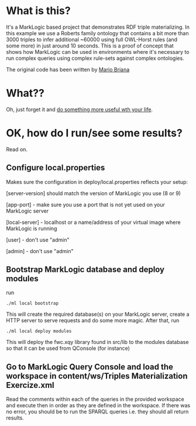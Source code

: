 # What is this?

It's a MarkLogic based project that demonstrates RDF triple materializing. 
In this example we use a Roberts family ontology that contains a bit more than 3000 triples to infer additional ~60000 using full OWL-Horst rules (and some more) in just around 10 seconds.
This is a proof of concept that shows how MarkLogic can be used in environments where it's necessary to run complex queries using complex rule-sets against complex ontologies.

The original code has been written by [Mario Briana](https://de.linkedin.com/in/mario-briana-5881292)

# What??

Oh, just forget it and [do something more useful wth your life](http://lifehacker.com/how-sex-and-masturbation-affects-your-workouts-1788422698).

# OK, how do I run/see some results?

Read on.

## Configure local.properties

Makes sure the configuration in deploy/local.properties reflects your setup:

[server-version] should match the version of MarkLogic you use (8 or 9)

[app-port] - make sure you use a port that is not yet used on your MarkLogic server

[local-server] - localhost or a name/address of your virtual image where MarkLogic is running

[user] - don't use "admin"

[admin] - don't use "admin"
 
## Bootstrap MarkLogic database and deploy modules

run

`./ml local bootstrap`

This will create the required database(s) on your MarkLogic server, create a HTTP server to serve requests and do some more magic.
After that, run

`./ml local deploy modules`

This will deploy the fwc.xqy library found in src/lib to the modules database so that it can be used from QConsole (for instance)

## Go to MarkLogic Query Console and load the workspace in content/ws/Triples Materialization Exercize.xml

Read the comments within each of the queries in the provided workspace and execute then in order as they are defined in the workspace.
If there was no error, you should be to run the SPARQL queries i.e. they should all return results.
